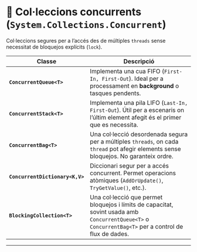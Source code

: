 # **🔹  Col·leccions concurrents (`System.Collections.Concurrent`)**
Col·leccions segures per a l’accés des de múltiples `threads` sense necessitat de bloquejos explícits (`lock`).

| **Classe**                   | **Descripció** |
|------------------------------|---------------|
| **`ConcurrentQueue<T>`**      | Implementa una cua FIFO (`First-In, First-Out`). Ideal per a processament en **background** o tasques pendents. |
| **`ConcurrentStack<T>`**      | Implementa una pila LIFO (`Last-In, First-Out`). Útil per a escenaris on l’últim element afegit és el primer que es necessita. |
| **`ConcurrentBag<T>`**        | Una col·lecció desordenada segura per a múltiples `threads`, on cada `thread` pot afegir elements sense bloquejos. No garanteix ordre. |
| **`ConcurrentDictionary<K,V>`** | Diccionari segur per a accés concurrent. Permet operacions atòmiques (`AddOrUpdate()`, `TryGetValue()`, etc.). |
| **`BlockingCollection<T>`**   | Una col·lecció que permet bloquejos i límits de capacitat, sovint usada amb `ConcurrentQueue<T>` o `ConcurrentBag<T>` per a control de flux de dades. |

---

